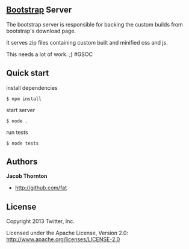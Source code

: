 ## [Bootstrap](http://getbootstrap.com) Server

The bootstrap server is responsible for backing the custom builds from bootstrap's download page.

It serves zip files containing custom built and minified css and js.

This needs a lot of work. ;) #GSOC


## Quick start

install dependencies
```
$ npm install
```

start server
```
$ node .
```

run tests
```
$ node tests
```

## Authors

**Jacob Thornton**

+ http://github.com/fat

## License

Copyright 2013 Twitter, Inc.

Licensed under the Apache License, Version 2.0: http://www.apache.org/licenses/LICENSE-2.0